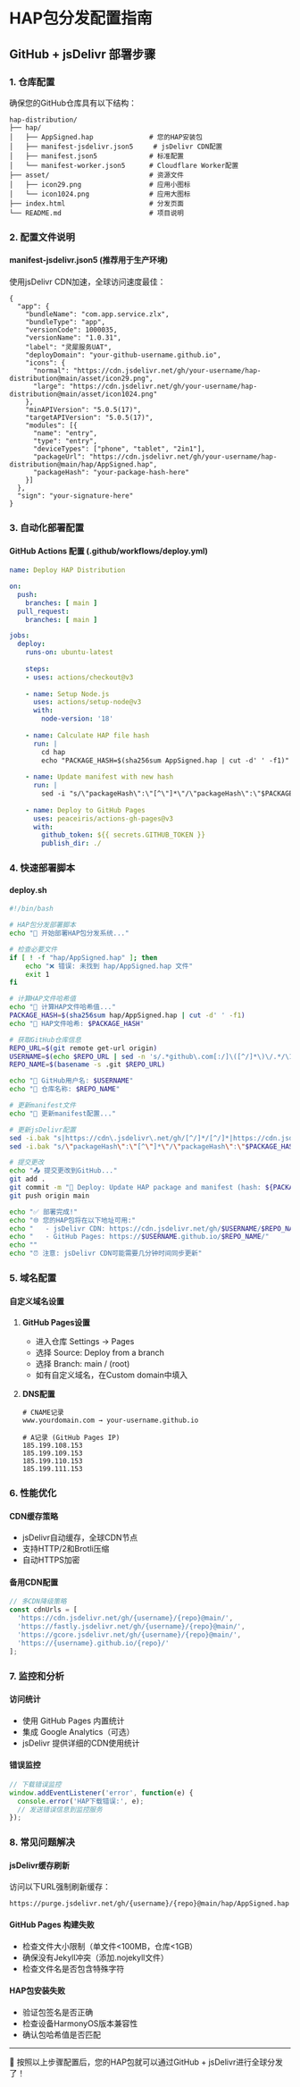 # HAP包分发配置指南

## GitHub + jsDelivr 部署步骤

### 1. 仓库配置

确保您的GitHub仓库具有以下结构：
```
hap-distribution/
├── hap/
│   ├── AppSigned.hap              # 您的HAP安装包
│   ├── manifest-jsdelivr.json5     # jsDelivr CDN配置
│   ├── manifest.json5             # 标准配置
│   └── manifest-worker.json5      # Cloudflare Worker配置
├── asset/                         # 资源文件
│   ├── icon29.png                 # 应用小图标
│   └── icon1024.png               # 应用大图标
├── index.html                     # 分发页面
└── README.md                      # 项目说明
```

### 2. 配置文件说明

#### manifest-jsdelivr.json5 (推荐用于生产环境)
使用jsDelivr CDN加速，全球访问速度最佳：

```json5
{
  "app": {
    "bundleName": "com.app.service.zlx",
    "bundleType": "app", 
    "versionCode": 1000035,
    "versionName": "1.0.31",
    "label": "灵犀服务UAT",
    "deployDomain": "your-github-username.github.io",
    "icons": {
      "normal": "https://cdn.jsdelivr.net/gh/your-username/hap-distribution@main/asset/icon29.png",
      "large": "https://cdn.jsdelivr.net/gh/your-username/hap-distribution@main/asset/icon1024.png"
    },
    "minAPIVersion": "5.0.5(17)",
    "targetAPIVersion": "5.0.5(17)",
    "modules": [{
      "name": "entry",
      "type": "entry", 
      "deviceTypes": ["phone", "tablet", "2in1"],
      "packageUrl": "https://cdn.jsdelivr.net/gh/your-username/hap-distribution@main/hap/AppSigned.hap",
      "packageHash": "your-package-hash-here"
    }]
  },
  "sign": "your-signature-here"
}
```

### 3. 自动化部署配置

#### GitHub Actions 配置 (.github/workflows/deploy.yml)

```yaml
name: Deploy HAP Distribution

on:
  push:
    branches: [ main ]
  pull_request:
    branches: [ main ]

jobs:
  deploy:
    runs-on: ubuntu-latest
    
    steps:
    - uses: actions/checkout@v3
    
    - name: Setup Node.js
      uses: actions/setup-node@v3
      with:
        node-version: '18'
        
    - name: Calculate HAP file hash
      run: |
        cd hap
        echo "PACKAGE_HASH=$(sha256sum AppSigned.hap | cut -d' ' -f1)" >> $GITHUB_ENV
        
    - name: Update manifest with new hash
      run: |
        sed -i "s/\"packageHash\":\"[^\"]*\"/\"packageHash\":\"$PACKAGE_HASH\"/g" hap/manifest-jsdelivr.json5
        
    - name: Deploy to GitHub Pages
      uses: peaceiris/actions-gh-pages@v3
      with:
        github_token: ${{ secrets.GITHUB_TOKEN }}
        publish_dir: ./
```

### 4. 快速部署脚本

#### deploy.sh
```bash
#!/bin/bash

# HAP包分发部署脚本
echo "🚀 开始部署HAP包分发系统..."

# 检查必要文件
if [ ! -f "hap/AppSigned.hap" ]; then
    echo "❌ 错误: 未找到 hap/AppSigned.hap 文件"
    exit 1
fi

# 计算HAP文件哈希值
echo "📝 计算HAP文件哈希值..."
PACKAGE_HASH=$(sha256sum hap/AppSigned.hap | cut -d' ' -f1)
echo "🔢 HAP文件哈希: $PACKAGE_HASH"

# 获取GitHub仓库信息
REPO_URL=$(git remote get-url origin)
USERNAME=$(echo $REPO_URL | sed -n 's/.*github\.com[:/]\([^/]*\)\/.*/\1/p')
REPO_NAME=$(basename -s .git $REPO_URL)

echo "👤 GitHub用户名: $USERNAME"
echo "📁 仓库名称: $REPO_NAME"

# 更新manifest文件
echo "🔄 更新manifest配置..."

# 更新jsDelivr配置
sed -i.bak "s|https://cdn\.jsdelivr\.net/gh/[^/]*/[^/]*|https://cdn.jsdelivr.net/gh/$USERNAME/$REPO_NAME|g" hap/manifest-jsdelivr.json5
sed -i.bak "s/\"packageHash\":\"[^\"]*\"/\"packageHash\":\"$PACKAGE_HASH\"/g" hap/manifest-jsdelivr.json5

# 提交更改
echo "📤 提交更改到GitHub..."
git add .
git commit -m "🚀 Deploy: Update HAP package and manifest (hash: ${PACKAGE_HASH:0:8})"
git push origin main

echo "✅ 部署完成!"
echo "🌐 您的HAP包将在以下地址可用:"
echo "   - jsDelivr CDN: https://cdn.jsdelivr.net/gh/$USERNAME/$REPO_NAME@main/hap/AppSigned.hap"
echo "   - GitHub Pages: https://$USERNAME.github.io/$REPO_NAME/"
echo ""
echo "⏰ 注意: jsDelivr CDN可能需要几分钟时间同步更新"
```

### 5. 域名配置

#### 自定义域名设置

1. **GitHub Pages设置**
   - 进入仓库 Settings → Pages
   - 选择 Source: Deploy from a branch
   - 选择 Branch: main / (root)
   - 如有自定义域名，在Custom domain中填入

2. **DNS配置**
   ```
   # CNAME记录
   www.yourdomain.com → your-username.github.io
   
   # A记录 (GitHub Pages IP)
   185.199.108.153
   185.199.109.153  
   185.199.110.153
   185.199.111.153
   ```

### 6. 性能优化

#### CDN缓存策略
- jsDelivr自动缓存，全球CDN节点
- 支持HTTP/2和Brotli压缩
- 自动HTTPS加密

#### 备用CDN配置
```javascript
// 多CDN降级策略
const cdnUrls = [
  'https://cdn.jsdelivr.net/gh/{username}/{repo}@main/',
  'https://fastly.jsdelivr.net/gh/{username}/{repo}@main/',
  'https://gcore.jsdelivr.net/gh/{username}/{repo}@main/',
  'https://{username}.github.io/{repo}/'
];
```

### 7. 监控和分析

#### 访问统计
- 使用 GitHub Pages 内置统计
- 集成 Google Analytics（可选）
- jsDelivr 提供详细的CDN使用统计

#### 错误监控
```javascript
// 下载错误监控
window.addEventListener('error', function(e) {
  console.error('HAP下载错误:', e);
  // 发送错误信息到监控服务
});
```

### 8. 常见问题解决

#### jsDelivr缓存刷新
访问以下URL强制刷新缓存：
```
https://purge.jsdelivr.net/gh/{username}/{repo}@main/hap/AppSigned.hap
```

#### GitHub Pages 构建失败
- 检查文件大小限制（单文件<100MB，仓库<1GB）
- 确保没有Jekyll冲突（添加.nojekyll文件）
- 检查文件名是否包含特殊字符

#### HAP包安装失败
- 验证包签名是否正确
- 检查设备HarmonyOS版本兼容性
- 确认包哈希值是否匹配

---

🎉 按照以上步骤配置后，您的HAP包就可以通过GitHub + jsDelivr进行全球分发了！ 